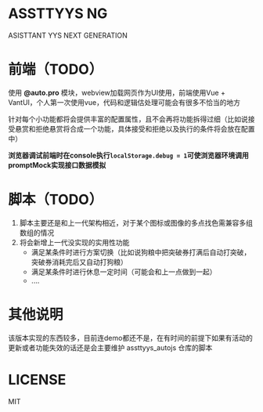 # ASSTTYYS NG
ASISTTANT YYS NEXT GENERATION

# 前端（TODO）
使用 **@auto.pro** 模块，webview加载网页作为UI使用，前端使用Vue + VantUI，个人第一次使用vue，代码和逻辑估处理可能会有很多不恰当的地方

针对每个小功能都将会提供丰富的配置属性，且不会再将功能拆得过细（比如说接受悬赏和拒绝悬赏将合成一个功能，具体接受和拒绝以及执行的条件将会放在配置中）

**浏览器调试前端时在console执行```localStorage.debug = 1```可使浏览器环境调用promptMock实现接口数据模拟**

# 脚本（TODO）
1. 脚本主要还是和上一代架构相近，对于某个图标或图像的多点找色需兼容多组数组的情况
2. 将会新增上一代没实现的实用性功能
   - 满足某条件时进行方案切换（比如说狗粮中把突破券打满后自动打突破，突破券消耗完后又自动打狗粮）
   - 满足某条件时进行休息一定时间（可能会和上一点做到一起）
   - ....

# 其他说明
该版本实现的东西较多，目前连demo都还不是，在有时间的前提下如果有活动的更新或者功能失效的话还是会主要维护 assttyys_autojs 仓库的脚本

# LICENSE

MIT
